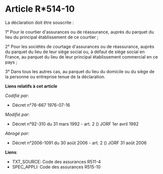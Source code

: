 # Article R*514-10

La déclaration doit être souscrite :

1° Pour le courtier d'assurances ou de réassurance, auprès du parquet du lieu du principal établissement de ce courtier ;

2° Pour les sociétés de courtage d'assurances ou de réassurance, auprès du parquet du lieu de leur siège social ou, à défaut
de siège social en France, au parquet du lieu de leur principal établissement commercial en ce pays ;

3° Dans tous les autres cas, au parquet du lieu du domicile ou du siège de la personne ou entreprise tenue de la déclaration.

**Liens relatifs à cet article**

_Codifié par_:

  - Décret n°76-667 1976-07-16

_Modifié par_:

  - Décret n°92-310 du 31 mars 1992 - art. 2 () JORF 1er avril 1992

_Abrogé par_:

  - Décret n°2006-1091 du 30 août 2006 - art. 2 () JORF 31 août 2006

**Liens**:

  - TXT_SOURCE: Code des assurances R511-4
  - SPEC_APPLI: Code des assurances R515-10
